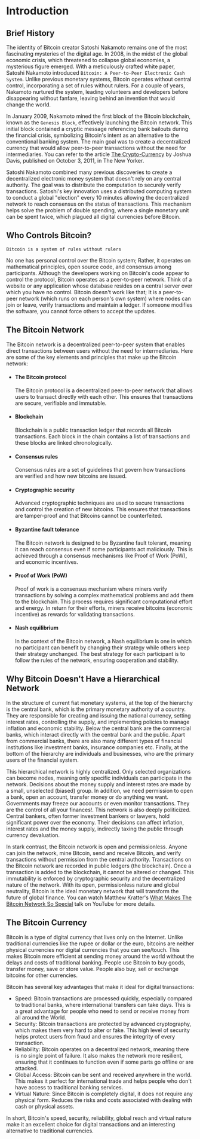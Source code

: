 # Introduction

## Brief History
The identity of Bitcoin creator Satoshi Nakamoto remains one of the most fascinating mysteries of the digital age. In 2008, in the midst of the global economic crisis, which threatened to collapse global economies, a mysterious figure emerged. With a meticulously crafted white paper, Satoshi Nakamoto introduced `Bitcoin: A Peer-to-Peer Electronic Cash System`. Unlike previous monetary systems, Bitcoin operates without central control, incorporating a set of rules without rulers. For a couple of years, Nakamoto nurtured the system, leading volunteers and developers before disappearing without fanfare, leaving behind an invention that would change the world.

In January 2009, Nakamoto mined the first block of the Bitcoin blockchain, known as the `Genesis Block`, effectively launching the Bitcoin network. This initial block contained a cryptic message referencing bank bailouts during the financial crisis, symbolizing Bitcoin's intent as an alternative to the conventional banking system. The main goal was to create a decentralized currency that would allow peer-to-peer transactions without the need for intermediaries.
You can refer to the article [The Crypto-Currency](https://www.newyorker.com/magazine/2011/10/10/the-crypto-currency) by Joshua Davis, published on October 3, 2011, in The New Yorker.

Satoshi Nakamoto combined many previous discoveries to create a decentralized electronic money system that doesn't rely on any central authority. The goal was to distribute the computation to securely verify transactions. Satoshi's key innovation uses a distributed computing system to conduct a global "election" every 10 minutes allowing the decentralized network to reach consensus on the status of transactions. This mechanism helps solve the problem of double spending, where a single monetary unit can be spent twice, which plagued all digital currencies before Bitcoin.

## Who Controls Bitcoin? 
```Bitcoin is a system of rules without rulers```

No one has personal control over the Bitcoin system; Rather, it operates on mathematical principles, open source code, and consensus among participants. Although the developers working on Bitcoin's code appear to control the protocol, Bitcoin operates as a peer-to-peer network. Think of a website or any application whose database resides on a central server over which you have no control. Bitcoin doesn't work like that; It is a peer-to-peer network (which runs on each person's own system) where nodes can join or leave, verify transactions and maintain a ledger. If someone modifies the software, you cannot force others to accept the updates.

## The Bitcoin Network
The Bitcoin network is a decentralized peer-to-peer system that enables direct transactions between users without the need for intermediaries. Here are some of the key elements and principles that make up the Bitcoin network:

- #### The Bitcoin protocol
  The Bitcoin protocol is a decentralized peer-to-peer network that allows users to transact directly with each other. This ensures that transactions are secure, verifiable and immutable.
- #### Blockchain
  Blockchain is a public transaction ledger that records all Bitcoin transactions. Each block in the chain contains a list of transactions and these blocks are linked chronologically.
- #### Consensus rules
  Consensus rules are a set of guidelines that govern how transactions are verified and how new bitcoins are issued.
- #### Cryptographic security
  Advanced cryptographic techniques are used to secure transactions and control the creation of new bitcoins. This ensures that transactions are tamper-proof and that Bitcoins cannot be counterfeited.
- #### Byzantine fault tolerance
  The Bitcoin network is designed to be Byzantine fault tolerant, meaning it can reach consensus even if some participants act maliciously. This is achieved through a consensus mechanisms like Proof of Work (PoW), and economic incentives.
- #### Proof of Work (PoW)
  Proof of work is a consensus mechanism where miners verify transactions by solving a complex mathematical problems and add them to the blockchain. This process requires significant computational effort and energy. In return for their efforts, miners receive bitcoins (economic incentive) as rewards for validating transactions.
- #### Nash equilibrium
  In the context of the Bitcoin network, a Nash equilibrium is one in which no participant can benefit by changing their strategy while others keep their strategy unchanged. The best strategy for each participant is to follow the rules of the network, ensuring cooperation and stability.

## Why Bitcoin Doesn't Have a Hierarchical Network
In the structure of current fiat monetary systems, at the top of the hierarchy is the central bank, which is the primary monetary authority of a country. They are responsible for creating and issuing the national currency, setting interest rates, controlling the supply, and implementing policies to manage inflation and economic stability. Below the central bank are the commercial banks, which interact directly with the central bank and the public. Apart from commercial banks, there are also many different types of financial institutions like investment banks, insurance companies etc. Finally, at the bottom of the hierarchy are individuals and businesses, who are the primary users of the financial system.

This hierarchical network is highly centralized. Only selected organizations can become nodes, meaning only specific individuals can participate in the network. Decisions about the money supply and interest rates are made by a small, unselected (biased) group. In addition, we need permission to open a bank, open an account, transfer money or do anything we want. Governments may freeze our accounts or even monitor transactions. They are the control of all your finances!. This network is also deeply politicized. Central bankers, often former investment bankers or lawyers, hold significant power over the economy. Their decisions can affect inflation, interest rates and the money supply, indirectly taxing the public through currency devaluation.

In stark contrast, the Bitcoin network is open and permissionless. Anyone can join the network, mine Bitcoin, send and receive Bitcoin, and verify transactions without permission from the central authority. Transactions on the Bitcoin network are recorded in public ledgers (the blockchain). Once a transaction is added to the blockchain, it cannot be altered or changed. This immutability is enforced by cryptographic security and the decentralized nature of the network. With its open, permissionless nature and global neutrality, Bitcoin is the ideal monetary network that will transform the future of global finance. You can watch Matthew Kratter's [What Makes The Bitcoin Network So Special](https://www.youtube.com/watch?v=FghNnUJptIU) talk on YouTube for more details.

## The Bitcoin Currency
Bitcoin is a type of digital currency that lives only on the Internet. Unlike traditional currencies like the rupee or dollar or the euro, bitcoins are neither physical currencies nor digital currencies that you can see/touch. This makes Bitcoin more efficient at sending money around the world without the delays and costs of traditional banking. People use Bitcoin to buy goods, transfer money, save or store value. People also buy, sell or exchange bitcoins for other currencies.

Bitcoin has several key advantages that make it ideal for digital transactions:
- Speed: Bitcoin transactions are processed quickly, especially compared to traditional banks, where international transfers can take days. This is a great advantage for people who need to send or receive money from all around the World.
- Security: Bitcoin transactions are protected by advanced cryptography, which makes them very hard to alter or fake. This high level of security helps protect users from fraud and ensures the integrity of every transaction.
- Reliability: Bitcoin operates on a decentralized network, meaning there is no single point of failure. It also makes the network more resilient, ensuring that it continues to function even if some parts go offline or are attacked.
- Global Access: Bitcoin can be sent and received anywhere in the world. This makes it perfect for international trade and helps people who don't have access to traditional banking services.
- Virtual Nature: Since Bitcoin is completely digital, it does not require any physical form. Reduces the risks and costs associated with dealing with cash or physical assets.

In short, Bitcoin's speed, security, reliability, global reach and virtual nature make it an excellent choice for digital transactions and an interesting alternative to traditional currencies.
